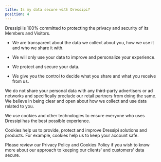 ```yaml
---
title: Is my data secure with Dressipi?
position: 4
---
```


Dressipi is 100% committed to protecting the privacy and security of its Members and Visitors.

- We are transparent about the data we collect about you, how we use it and who we share it with.

- We will only use your data to improve and personalize your experience.

- We protect and secure your data.

- We give you the control to decide what you share and what you receive from us.

We do not share your personal data with any third-party advertisers or ad networks and specifically preclude our retail partners from doing the same. We believe in being clear and open about how we collect and use data related to you.

We use cookies and other technologies to ensure everyone who uses Dressipi has the best possible experience.

Cookies help us to provide, protect and improve Dressipi solutions and products. For example, cookies help us to keep your account safe.

Please review our Privacy Policy and Cookies Policy if you wish to know more about our approach to keeping our clients' and customers' data secure.